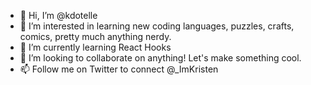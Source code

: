 - 👋 Hi, I’m @kdotelle
- 👀 I’m interested in learning new coding languages, puzzles, crafts, comics, pretty much anything nerdy. 
- 🌱 I’m currently learning React Hooks 
- 💞️ I’m looking to collaborate on anything! Let's make something cool. 
- 📫 Follow me on Twitter to connect @_ImKristen

<!---
kdotelle/kdotelle is a ✨ special ✨ repository because its `README.md` (this file) appears on your GitHub profile.
You can click the Preview link to take a look at your changes.
--->
